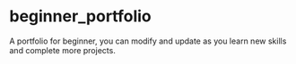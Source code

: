 # beginner_portfolio
A portfolio for beginner, you can modify and update as you learn new skills and complete more projects.
